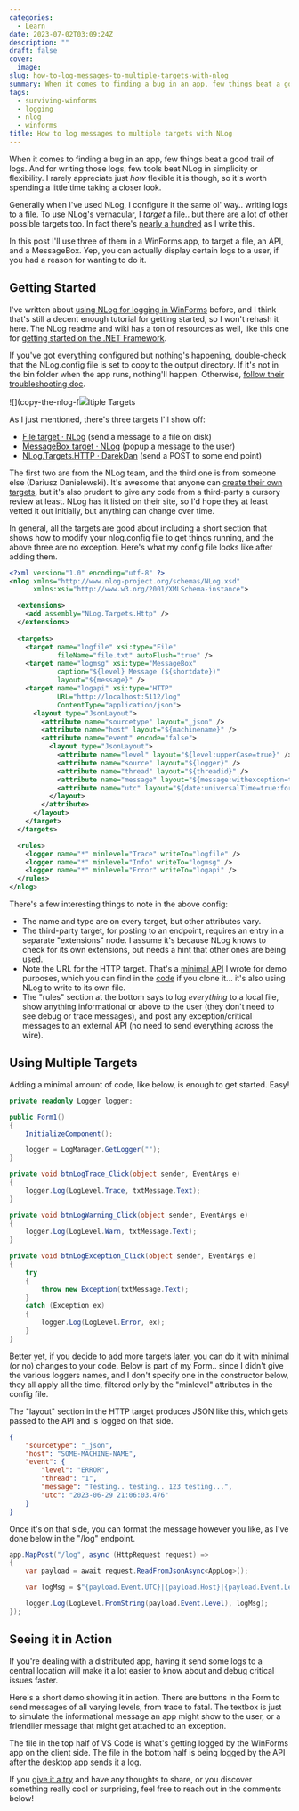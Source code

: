 ```yaml
---
categories:
  - Learn
date: 2023-07-02T03:09:24Z
description: ""
draft: false
cover:
  image:
slug: how-to-log-messages-to-multiple-targets-with-nlog
summary: When it comes to finding a bug in an app, few things beat a good trail of logs. And for writing those logs, few tools beat NLog in simplicity or flexibility. I rarely appreciate just how flexible it is though, so it's worth spending a little time taking a closer look.
tags:
  - surviving-winforms
  - logging
  - nlog
  - winforms
title: How to log messages to multiple targets with NLog
---
```

When it comes to finding a bug in an app, few things beat a good trail of logs. And for writing those logs, few tools beat NLog in simplicity or flexibility. I rarely appreciate just _how_ flexible it is though, so it's worth spending a little time taking a closer look.

Generally when I've used NLog, I configure it the same ol' way.. writing logs to a file. To use NLog's vernacular, I _target_ a file.. but there are a lot of other possible targets too. In fact there's [nearly a hundred](https://nlog-project.org/config/?tab=targets) as I write this.

In this post I'll use three of them in a WinForms app, to target a file, an API, and a MessageBox. Yep, you can actually display certain logs to a user, if you had a reason for wanting to do it.

## Getting Started

I've written about [using NLog for logging in WinForms](https://grantwinney.com/log-errors-in-winforms-with-nlog/) before, and I think that's still a decent enough tutorial for getting started, so I won't rehash it here. The NLog readme and wiki has a ton of resources as well, like this one for [getting started on the .NET Framework](https://github.com/NLog/NLog/wiki/Tutorial).

If you've got everything configured but nothing's happening, double-check that the NLog.config file is set to copy to the output directory. If it's not in the bin folder when the app runs, nothing'll happen. Otherwise, [follow their troubleshooting doc](https://github.com/NLog/NLog/wiki/Logging-troubleshooting).

![](copy-the-nlog-f![](copy-the-nlog-file-to-output.webp)ltiple Targets

As I just mentioned, there's three targets I'll show off:

- [File target · NLog](https://github.com/NLog/NLog/wiki/File-target) (send a message to a file on disk)
- [MessageBox target · NLog](https://github.com/NLog/NLog/wiki/MessageBox-target) (popup a message to the user)
- [NLog.Targets.HTTP · DarekDan](https://github.com/DarekDan/NLog.Targets.HTTP/blob/master/README.md) (send a POST to some end point)

The first two are from the NLog team, and the third one is from someone else (Dariusz Danielewski). It's awesome that anyone can [create their own targets](https://github.com/NLog/NLog/wiki/Extending-NLog), but it's also prudent to give any code from a third-party a cursory review at least. NLog has it listed on their site, so I'd hope they at least vetted it out initially, but anything can change over time.

In general, all the targets are good about including a short section that shows how to modify your nlog.config file to get things running, and the above three are no exception. Here's what my config file looks like after adding them.

```xml
<?xml version="1.0" encoding="utf-8" ?>
<nlog xmlns="http://www.nlog-project.org/schemas/NLog.xsd"
      xmlns:xsi="http://www.w3.org/2001/XMLSchema-instance">

  <extensions>
    <add assembly="NLog.Targets.Http" />
  </extensions>
  
  <targets>
    <target name="logfile" xsi:type="File"
            fileName="file.txt" autoFlush="true" />
    <target name="logmsg" xsi:type="MessageBox"
            caption="${level} Message (${shortdate})"
            layout="${message}" />
    <target name="logapi" xsi:type="HTTP"
            URL="http://localhost:5112/log"
            ContentType="application/json">
      <layout type="JsonLayout">
        <attribute name="sourcetype" layout="_json" />
        <attribute name="host" layout="${machinename}" />
        <attribute name="event" encode="false">
          <layout type="JsonLayout">
            <attribute name="level" layout="${level:upperCase=true}" />
            <attribute name="source" layout="${logger}" />
            <attribute name="thread" layout="${threadid}" />
            <attribute name="message" layout="${message:withexception=true}" />
            <attribute name="utc" layout="${date:universalTime=true:format=yyyy-MM-dd HH\:mm\:ss.fff}" />
          </layout>
        </attribute>
      </layout>
    </target>
  </targets>

  <rules>
    <logger name="*" minlevel="Trace" writeTo="logfile" />
    <logger name="*" minlevel="Info" writeTo="logmsg" />
    <logger name="*" minlevel="Error" writeTo="logapi" />
  </rules>
</nlog>
```

There's a few interesting things to note in the above config:

- The name and type are on every target, but other attributes vary.
- The third-party target, for posting to an endpoint, requires an entry in a separate "extensions" node. I assume it's because NLog knows to check for its own extensions, but needs a hint that other ones are being used.
- Note the URL for the HTTP target. That's a [minimal API](https://learn.microsoft.com/en-us/aspnet/core/fundamentals/minimal-apis/overview?view=aspnetcore-7.0) I wrote for demo purposes, which you can find in the [code](https://github.com/grantwinney/Surviving-WinForms/tree/master/Debugging/Logging/MultipleNLogTargets) if you clone it... it's also using NLog to write to its own file.
- The "rules" section at the bottom says to log _everything_ to a local file, show anything informational or above to the user (they don't need to see debug or trace messages), and post any exception/critical messages to an external API (no need to send everything across the wire).

## Using Multiple Targets

Adding a minimal amount of code, like below, is enough to get started. Easy!

```csharp
private readonly Logger logger;

public Form1()
{
    InitializeComponent();

    logger = LogManager.GetLogger("");
}

private void btnLogTrace_Click(object sender, EventArgs e)
{
    logger.Log(LogLevel.Trace, txtMessage.Text);
}

private void btnLogWarning_Click(object sender, EventArgs e)
{
    logger.Log(LogLevel.Warn, txtMessage.Text);
}

private void btnLogException_Click(object sender, EventArgs e)
{
    try
    {
        throw new Exception(txtMessage.Text);
    }
    catch (Exception ex)
    {
        logger.Log(LogLevel.Error, ex);
    }
}
```

Better yet, if you decide to add more targets later, you can do it with minimal (or no) changes to your code. Below is part of my Form.. since I didn't give the various loggers names, and I don't specify one in the constructor below, they all apply all the time, filtered only by the "minlevel" attributes in the config file.

The "layout" section in the HTTP target produces JSON like this, which gets passed to the API and is logged on that side.

```json
{
    "sourcetype": "_json",
    "host": "SOME-MACHINE-NAME",
    "event": {
        "level": "ERROR",
        "thread": "1",
        "message": "Testing.. testing.. 123 testing...",
        "utc": "2023-06-29 21:06:03.476"
    }
}
```

Once it's on that side, you can format the message however you like, as I've done below in the "/log" endpoint.

```csharp
app.MapPost("/log", async (HttpRequest request) =>
{
    var payload = await request.ReadFromJsonAsync<AppLog>();

    var logMsg = $"{payload.Event.UTC}|{payload.Host}|{payload.Event.Level}||({payload.Event.Thread}) {payload.Event.Message}";

    logger.Log(LogLevel.FromString(payload.Event.Level), logMsg);
});
```

## Seeing it in Action

If you're dealing with a distributed app, having it send some logs to a central location will make it a lot easier to know about and debug critical issues faster.

Here's a short demo showing it in action. There are buttons in the Form to send messages of all varying levels, from trace to fatal. The textbox is just to simulate the informational message an app might show to the user, or a friendlier message that might get attached to an exception.

The file in the top half of VS Code is what's getting logged by the WinForms app on the client side. The file in the bottom half is being logged by the API after the desktop app sends it a log.

If you [give it a try](https://github.com/grantwinney/Surviving-WinForms/tree/master/Debugging/Logging/MultipleNLogTargets) and have any thoughts to share, or you discover something really cool or surprising, feel free to reach out in the comments below!
